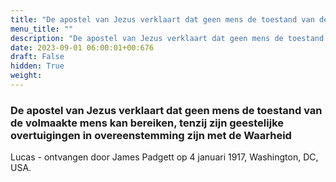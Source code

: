 ```yaml
---
title: "De apostel van Jezus verklaart dat geen mens de toestand van de volmaakte mens kan bereiken, tenzij zijn geestelijke overtuigingen in overeenstemming zijn met de Waarheid"
menu_title: ""
description: "De apostel van Jezus verklaart dat geen mens de toestand van de volmaakte mens kan bereiken, tenzij zijn geestelijke overtuigingen in overeenstemming zijn met de Waarheid"
date: 2023-09-01 06:00:01+00:676
draft: False
hidden: True
weight:
---
```

### De apostel van Jezus verklaart dat geen mens de toestand van de volmaakte mens kan bereiken, tenzij zijn geestelijke overtuigingen in overeenstemming zijn met de Waarheid

Lucas - ontvangen door James Padgett op 4 januari 1917, Washington, DC, USA.
